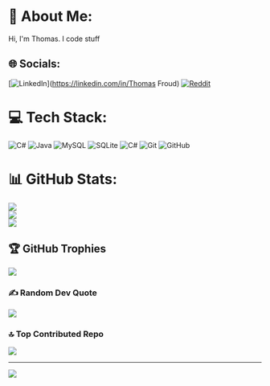 # 💫 About Me:
Hi, I'm Thomas. I code stuff


## 🌐 Socials:
[![LinkedIn](https://img.shields.io/badge/LinkedIn-%230077B5.svg?logo=linkedin&logoColor=white)](https://linkedin.com/in/Thomas Froud) [![Reddit](https://img.shields.io/badge/Reddit-%23FF4500.svg?logo=Reddit&logoColor=white)](https://reddit.com/user/Gingerbum1) 

# 💻 Tech Stack:
![C#](https://img.shields.io/badge/c%23-%23239120.svg?style=for-the-badge&logo=csharp&logoColor=white) ![Java](https://img.shields.io/badge/java-%23ED8B00.svg?style=for-the-badge&logo=openjdk&logoColor=white) ![MySQL](https://img.shields.io/badge/mysql-4479A1.svg?style=for-the-badge&logo=mysql&logoColor=white) ![SQLite](https://img.shields.io/badge/sqlite-%2307405e.svg?style=for-the-badge&logo=sqlite&logoColor=white) ![C#](https://img.shields.io/badge/c%23-%23239120.svg?style=for-the-badge&logo=csharp&logoColor=white) ![Git](https://img.shields.io/badge/git-%23F05033.svg?style=for-the-badge&logo=git&logoColor=white) ![GitHub](https://img.shields.io/badge/github-%23121011.svg?style=for-the-badge&logo=github&logoColor=white)
# 📊 GitHub Stats:
![](https://github-readme-stats.vercel.app/api?username=Froudster17&theme=radical&hide_border=false&include_all_commits=true&count_private=true)<br/>
![](https://github-readme-streak-stats.herokuapp.com/?user=Froudster17&theme=radical&hide_border=false)<br/>
![](https://github-readme-stats.vercel.app/api/top-langs/?username=Froudster17&theme=radical&hide_border=false&include_all_commits=true&count_private=true&layout=compact)

## 🏆 GitHub Trophies
![](https://github-profile-trophy.vercel.app/?username=Froudster17&theme=radical&no-frame=false&no-bg=true&margin-w=4)

### ✍️ Random Dev Quote
![](https://quotes-github-readme.vercel.app/api?type=horizontal&theme=radical)

### 🔝 Top Contributed Repo
![](https://github-contributor-stats.vercel.app/api?username=Froudster17&limit=5&theme=radical&combine_all_yearly_contributions=true)

---
[![](https://visitcount.itsvg.in/api?id=Froudster17&icon=1&color=0)](https://visitcount.itsvg.in)

<!-- Proudly created with GPRM ( https://gprm.itsvg.in ) -->
